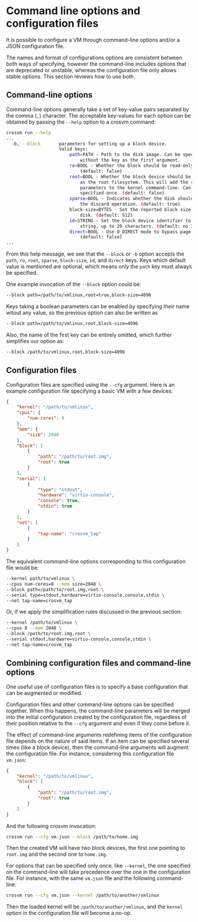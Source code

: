 # Command line options and configuration files

It is possible to configure a VM through command-line options and/or a JSON configuration file.

The names and format of configurations options are consistent between both ways of specifying,
however the command-line includes options that are deprecated or unstable, whereas the configuration
file only allows stable options. This section reviews how to use both.

## Command-line options

Command-line options generally take a set of key-value pairs separated by the comma (`,`) character.
The acceptable key-values for each option can be obtained by passing the `--help` option to a crosvm
command:

```sh
crosvm run --help
...
  -b, --block       parameters for setting up a block device.
                    Valid keys:
                        path=PATH - Path to the disk image. Can be specified
                            without the key as the first argument.
                        ro=BOOL - Whether the block should be read-only.
                            (default: false)
                        root=BOOL - Whether the block device should be mounted
                            as the root filesystem. This will add the required
                            parameters to the kernel command-line. Can only be
                            specified once. (default: false)
                        sparse=BOOL - Indicates whether the disk should support
                            the discard operation. (default: true)
                        block-size=BYTES - Set the reported block size of the
                            disk. (default: 512)
                        id=STRING - Set the block device identifier to an ASCII
                            string, up to 20 characters. (default: no ID)
                        direct=BOOL - Use O_DIRECT mode to bypass page cache.
                            (default: false)
...
```

From this help message, we see that the `--block` or `-b` option accepts the `path`, `ro`, `root`,
`sparse`, `block-size`, `id`, and `direct` keys. Keys which default value is mentioned are optional,
which means only the `path` key must always be specified.

One example invocation of the `--block` option could be:

```sh
--block path=/path/to/vmlinux,root=true,block-size=4096
```

Keys taking a boolean parameters can be enabled by specifying their name witout any value, so the
previous option can also be written as

```sh
--block path=/path/to/vmlinux,root,block-size=4096
```

Also, the name of the first key can be entirely omitted, which further simplifies our option as:

```sh
--block /path/to/vmlinux,root,block-size=4096
```

## Configuration files

Configuration files are specified using the `--cfg` argument. Here is an example configuration file
specifying a basic VM with a few devices:

```json
{
    "kernel": "/path/to/vmlinux",
    "cpus": {
        "num-cores": 8
    },
    "mem": {
        "size": 2048
    },
    "block": [
        {
            "path": "/path/to/root.img",
            "root": true
        }
    ],
    "serial": [
        {
            "type": "stdout",
            "hardware": "virtio-console",
            "console": true,
            "stdin": true
        }
    ],
    "net": [
        {
            "tap-name": "crosvm_tap"
        }
    ]
}
```

The equivalent command-line options corresponding to this configuration file would be:

```sh
--kernel path/to/vmlinux \
--cpus num-cores=8 --mem size=2048 \
--block path=/path/to/root.img,root \
--serial type=stdout,hardware=virtio-console,console,stdin \
--net tap-name=crosvm_tap
```

Or, if we apply the simplification rules discussed in the previous section:

```sh
--kernel /path/to/vmlinux \
--cpus 8 --mem 2048 \
--block /path/to/root.img,root \
--serial stdout,hardware=virtio-console,console,stdin \
--net tap-name=crosvm_tap
```

## Combining configuration files and command-line options

One useful use of configuration files is to specify a base configuration that can be augmented or
modified.

Configuration files and other command-line options can be specified together. When this happens, the
command-line parameters will be merged into the initial configuration created by the configuration
file, regardless of their position relative to the `--cfg` argument and even if they come before it.

The effect of command-line arguments redefining items of the configuration file depends on the
nature of said items. If an item can be specified several times (like a block device), then the
command-line arguments will augment the configuration file. For instance, considering this
configuration file `vm.json`:

```json
{
    "kernel": "/path/to/vmlinux",
    "block": [
        {
            "path": "/path/to/root.img",
            "root": true
        }
    ]
}
```

And the following crosvm invocation:

```sh
crosvm run --cfg vm.json --block /path/to/home.img
```

Then the created VM will have two block devices, the first one pointing to `root.img` and the second
one to `home.img`.

For options that can be specified only once, like `--kernel`, the one specified on the command-line
will take precedence over the one in the configuration file. For instance, with the same `vm.json`
file and the following command-line:

```sh
crosvm run --cfg vm.json --kernel /path/to/another/vmlinux
```

Then the loaded kernel will be `/path/to/another/vmlinux`, and the `kernel` option in the
configuration file will become a no-op.
